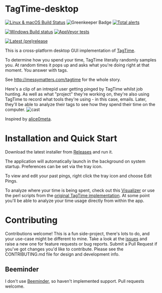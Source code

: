 # TagTime-desktop

[![Linux & macOS Build Status](https://travis-ci.org/mykter/TagTime-desktop.svg?branch=master)](https://travis-ci.org/mykter/TagTime-desktop)
![Greenkeeper Badge](https://badges.greenkeeper.io/mykter/TagTime-desktop.svg)
[![Total alerts](https://img.shields.io/lgtm/alerts/g/mykter/TagTime-desktop.svg?logo=lgtm&logoWidth=18)](https://lgtm.com/projects/g/mykter/TagTime-desktop/alerts/)

[![Windows Build status](https://ci.appveyor.com/api/projects/status/vo15dgoqrb6k4fc4?svg=true)](https://ci.appveyor.com/project/mykter/tagtime-desktop)
[![AppVeyor tests](https://img.shields.io/appveyor/tests/mykter/TagTime-desktop.svg?logo=appveyor)](https://ci.appveyor.com/project/mykter/tagtime-desktop/build/tests)

[![Latest (pre)release](https://img.shields.io/github/release/mykter/TagTime-desktop/all.svg)](https://github.com/mykter/TagTime-desktop/releases)

This is a cross-platform desktop GUI implementation of [TagTime](https://github.com/dreeves/TagTime).

To determine how you spend your time, TagTime literally randomly samples you. At random times it pops up and asks what you're doing right at that moment. You answer with tags.

See http://messymatters.com/tagtime for the whole story.

Here's a clip of an intrepid user getting pinged by TagTime whilst job hunting. As well as what "project" they're working on, they're also using TagTime to record what tools they're using - in this case, emails. Later, they'll be able to analyze their tags to see how they spend their time on the computer.
![cast](https://user-images.githubusercontent.com/1424497/38167891-69506068-3536-11e8-86d5-5962e053a84e.gif)

Inspired by [alice0meta](https://github.com/alice0meta/TagTime).

# Installation and Quick Start

Download the latest installer from [Releases](https://github.com/mykter/TagTime-desktop/releases) and run it.

The application will automatically launch in the background on system startup. Preferences can be set via the tray icon.

To view and edit your past pings, right click the tray icon and choose Edit Pings.

To analyze where your time is being spent, check out this [Visualizer](https://alexschell.shinyapps.io/tagtime-vis/) or use the perl scripts from the [original TagTime implementation](https://github.com/tagtime/TagTime). At some point you'll be able to analyze your time usage directly from within the app.

# Contributing

Contributions welcome! This is a fun side-project, there's lots to do, and your use-case might be different to mine. Take a look at the [issues](https://github.com/mykter/TagTime-desktop/issues) and raise a new one for feature requests or bug reports. Submit a Pull Request if you've got changes you'd like to contribute. Please see the CONTRIBUTING.md file for design and development info.

## Beeminder

I don't use [Beeminder](https://beeminder.com), so haven't implemented support. Pull requests welcome.
